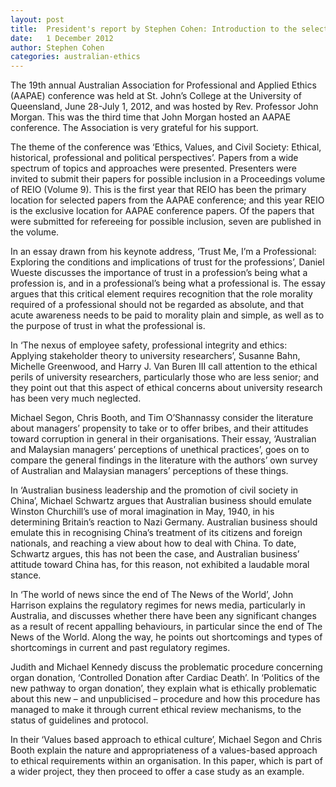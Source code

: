 ```yaml
---
layout: post
title:  President's report by Stephen Cohen: Introduction to the selected papers from the 19th annual AAPAE conference
date:   1 December 2012
author: Stephen Cohen
categories: australian-ethics
---
```


The 19th annual Australian Association for Professional and Applied Ethics (AAPAE) conference was held at St. John’s College at the University of Queensland, June 28-July 1, 2012, and was hosted by Rev. Professor John Morgan. This was the third time that John Morgan hosted an AAPAE conference. The Association is very grateful for his support.

The theme of the conference was ‘Ethics, Values, and Civil Society: Ethical, historical, professional and political perspectives’. Papers from a wide spectrum of topics and approaches were presented. Presenters were invited to submit their papers for possible inclusion in a Proceedings volume of REIO (Volume 9). This is the first year that REIO has been the primary location for selected papers from the AAPAE conference; and this year REIO is the exclusive location for AAPAE conference papers. Of the papers that were submitted for refereeing for possible inclusion, seven are published in the volume.

In an essay drawn from his keynote address, ‘Trust Me, I’m a Professional: Exploring the conditions and implications of trust for the professions’, Daniel Wueste discusses the importance of trust in a profession’s being what a profession is, and in a professional’s being what a professional is. The essay argues that this critical element requires recognition that the role morality required of a professional should not be regarded as absolute, and that acute awareness needs to be paid to morality plain and simple, as well as to the purpose of trust in what the professional is.

In ‘The nexus of employee safety, professional integrity and ethics: Applying stakeholder theory to university researchers’, Susanne Bahn, Michelle Greenwood, and Harry J. Van Buren III call attention to the ethical perils of university researchers, particularly those who are less senior; and they point out that this aspect of ethical concerns about university research has been very much neglected.

Michael Segon, Chris Booth, and Tim O’Shannassy consider the literature about managers’ propensity to take or to offer bribes, and their attitudes toward corruption in general in their organisations. Their essay, ‘Australian and Malaysian managers’ perceptions of unethical practices’, goes on to compare the general findings in the literature with the authors’ own survey of Australian and Malaysian managers’ perceptions of these things.

In ‘Australian business leadership and the promotion of civil society in China’, Michael Schwartz argues that Australian business should emulate Winston Churchill’s use of moral imagination in May, 1940, in his determining Britain’s reaction to Nazi Germany. Australian business should emulate this in recognising China’s treatment of its citizens and foreign nationals, and reaching a view about how to deal with China. To date, Schwartz argues, this has not been the case, and Australian business’ attitude toward China has, for this reason, not exhibited a laudable moral stance.

In ‘The world of news since the end of The News of the World’, John Harrison explains the regulatory regimes for news media, particularly in Australia, and discusses whether there have been any significant changes as a result of recent appalling behaviours, in particular since the end of The News of the World. Along the way, he points out shortcomings and types of shortcomings in current and past regulatory regimes.

Judith and Michael Kennedy discuss the problematic procedure concerning organ donation, ‘Controlled Donation after Cardiac Death’. In ‘Politics of the new pathway to organ donation’, they explain what is ethically problematic about this new – and unpublicised – procedure and how this procedure has managed to make it through current ethical review mechanisms, to the status of guidelines and protocol.

In their ‘Values based approach to ethical culture’, Michael Segon and Chris Booth explain the nature and appropriateness of a values-based approach to ethical requirements within an organisation. In this paper, which is part of a wider project, they then proceed to offer a case study as an example.
